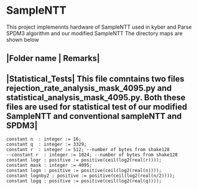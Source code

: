 # SampleNTT
This project implemennts hardware of SampleNTT used in kyber and Parse SPDM3 algorithm and our modified SampleNTT
The directory maps are shown below

|Folder name | Remarks|
-----------------------
|Statistical_Tests| This file comntains two files rejection_rate_analysis_mask_4095.py and statistical_analysis_mask_4095.py. Both these files are used for statistical test of our modified SampleNTT and conventional sampleNTT and SPDM3|
-----------------------------------



```
constant n  : integer := 16;
constant q  : integer := 3329;
constant r  : integer := 512; --number of bytes from shake128
--constant r  : integer := 1024; --number of bytes from shake128
constant logr : positive := positive(ceil(log2(real(r))));
constant mask : integer := 4095; 
constant logn : positive := positive(ceil(log2(real(n))));
constant lognby2 : positive := positive(ceil(log2(real(n/2))));
constant logq : positive := positive(ceil(log2(real(q))));

```

